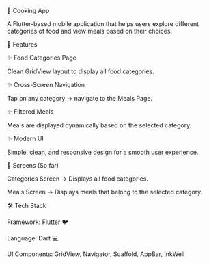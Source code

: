 🍳 Cooking App

A Flutter-based mobile application that helps users explore different categories of food and view meals based on their choices.

🚀 Features

✨ Food Categories Page

Clean GridView layout to display all food categories.

✨ Cross-Screen Navigation

Tap on any category → navigate to the Meals Page.

✨ Filtered Meals

Meals are displayed dynamically based on the selected category.

✨ Modern UI

Simple, clean, and responsive design for a smooth user experience.

📸 Screens (So far)

Categories Screen → Displays all food categories.

Meals Screen → Displays meals that belong to the selected category.

🛠️ Tech Stack

Framework: Flutter 🐦

Language: Dart 💻

UI Components: GridView, Navigator, Scaffold, AppBar, InkWell
